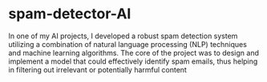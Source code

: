 # spam-detector-AI
In one of my AI projects, I developed a robust spam detection system utilizing a combination of natural language processing (NLP) techniques and machine learning algorithms. The core of the project was to design and implement a model that could effectively identify spam emails, thus helping in filtering out irrelevant or potentially harmful content
